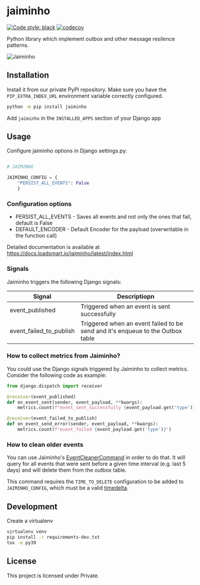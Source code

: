 # jaiminho

[![Code style: black](https://img.shields.io/badge/code%20style-black-000000.svg)](https://github.com/python/black)
[![codecov](https://codecov.io/gh/loadsmart/jaiminho/branch/master/graph/badge.svg?token=gf7apAoU7A)](https://codecov.io/gh/loadsmart/jaiminho)

Python library which implement outbox and other message resilence patterns.

![Jaiminho](https://github.com/loadsmart/jaiminho/blob/master/docs/images/jaiminho.jpg?raw=true)

## Installation

Install it from our private PyPI repository. Make sure you have the `PIP_EXTRA_INDEX_URL` environment variable correctly configured.

```sh
python -m pip install jaiminho
```

Add `jaiminho` in the `INSTALLED_APPS` section of your Django app

## Usage

Configure jaiminho options in Django settings.py:
```python

# JAIMINHO

JAIMINHO_CONFIG = {
    "PERSIST_ALL_EVENTS": False
    }

```



### Configuration options

- PERSIST_ALL_EVENTS - Saves all events and not only the ones that fail, default is False
- DEFAULT_ENCODER - Default Encoder for the payload (overwritable in the function call)

Detailed documentation is available at https://docs.loadsmart.io/jaiminho/latest/index.html

### Signals

Jaiminho triggers the following Django signals:

| Signal                  | Descriptiopn                                                                   |
|-------------------------|--------------------------------------------------------------------------------|
| event_published         | Triggered when an event is sent successfully                                   |
| event_failed_to_publish | Triggered when an event failed to be send and it's enqueue to the Outbox table |


### How to collect metrics from Jaiminho?

You could use the Django signals triggered by Jaiminho to collect metrics. 
Consider the following code as example:

````python
from django.dispatch import receiver

@receiver(event_published)
def on_event_sent(sender, event_payload, **kwargs):
    metrics.count(f"event_sent_successfully {event_payload.get('type')}")

@receiver(event_failed_to_publish)
def on_event_send_error(sender, event_payload, **kwargs):
    metrics.count(f"event_failed {event_payload.get('type')}")

````

### How to clean older events

You can use Jaiminho's [EventCleanerCommand](https://github.com/loadsmart/jaiminho/tree/master/jaiminho/management/event_cleaner.py) in order to do that. It will query for all events that were sent before a given time interval (e.g. last 5 days) and will delete them from the outbox table.

This command requires the `TIME_TO_DELETE` configuration to be added to `JAIMINHO_CONFIG`, which must be a valid [timedelta](https://docs.python.org/3/library/datetime.html#timedelta-objects).


## Development

Create a virtualenv

```bash
virtualenv venv
pip install -r requirements-dev.txt
tox -e py39
```


## License

This project is licensed under Private.
